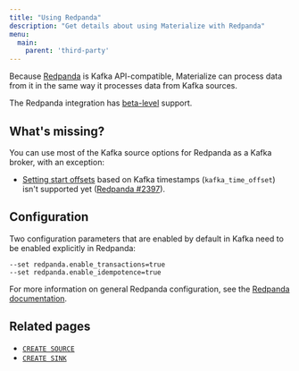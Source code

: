 ```yaml
---
title: "Using Redpanda"
description: "Get details about using Materialize with Redpanda"
menu:
  main:
    parent: 'third-party'
---
```


Because [Redpanda] is Kafka API-compatible, Materialize can process data from it in the same way it processes data from Kafka sources.

The Redpanda integration has [beta-level](../supported-tools#beta-level-support) support.

## What's missing?

You can use most of the Kafka source options for Redpanda as a Kafka broker, with an exception:

- [Setting start offsets](https://materialize.com/docs/sql/create-source/kafka/#setting-start-offsets) based on Kafka timestamps (`kafka_time_offset`) isn't supported yet ([Redpanda #2397](https://github.com/vectorizedio/redpanda/issues/2397)).

## Configuration

Two configuration parameters that are enabled by default in Kafka need to be enabled explicitly in Redpanda:

```nofmt
--set redpanda.enable_transactions=true
--set redpanda.enable_idempotence=true
```

For more information on general Redpanda configuration, see the [Redpanda documentation](https://vectorized.io/docs/configuration/).

[Redpanda]: https://vectorized.io/

## Related pages
- [`CREATE SOURCE`](/sql/create-source/)
- [`CREATE SINK`](/sql/create-sink/)
